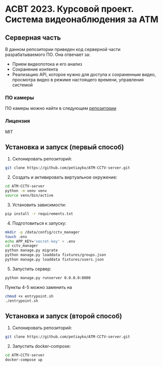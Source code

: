 # АСВТ 2023. Курсовой проект. Система видеонаблюдения за АТМ

## Серверная часть

В данном репозитории приведен код серверной части разрабатываемого ПО. Она отвечает за:

* Прием видеопотока и его анализ
* Сохранение контента
* Реализацию API, которое нужно для доступа к сохраненным видео, просмотра видео в режиме настоящего времени, управления
  системой

### ПО камеры

ПО камеры можно найти в следующем [репозитории](https://github.com/petiayko/ATM-CCTV-camera-soft)

### Лицензия

MIT

## Установка и запуск (первый способ)

1. Склонировать репозиторий:

``` bash
git clone https://github.com/petiayko/ATM-CCTV-server.git
```

2. Создать и активировать виртуальное окружение:

``` bash
cd ATM-CCTV-server
python -m venv venv
source venv/bin/active
```

3. Установить зависимости:

``` bash
pip install -r requirements.txt
```

4. Подготовиться к запуску:

``` bash
mkdir -p /data/config/cctv_manager
touch .env
echo APP_KEY='secret-key' > .env
cd cctv_manager
python manage.py migrate
python manage.py loaddata fixtures/groups.json
python manage.py loaddata fixtures/users.json
```

5. Запустить сервер:

``` bash
python manage.py runserver 0.0.0.0:8000
```

Пункты 4-5 можно заменить на

``` bash
chmod +x entrypoint.sh
./entrypoint.sh
```

## Установка и запуск (второй способ)

1. Склонировать репозиторий:

``` bash
git clone https://github.com/petiayko/ATM-CCTV-server.git
```

2. Запустить docker-compose:

``` bash
cd ATM-CCTV-server
docker-compose up 
```
